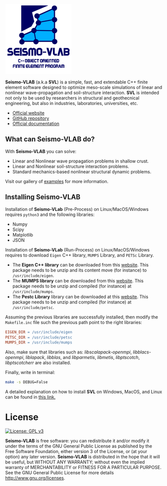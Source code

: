 ![SeismoVLAB Logo](Logo.png)

**Seismo-VLAB** (a.k.a **SVL**) is a simple, fast, and extendable C++ finite element software designed to optimize meso-scale simulations of linear and nonlinear wave-propagation and soil-structure interaction. **SVL** is intended not only to be used by researchers in structural and geothecnical engineering, but also in industries, laboratories, universities, etc.

* [Official website](http://www.seismovlab.com)
* [GitHub repository](https://github.com/SeismoVLAB/SVL)
* [Official documentation](http://www.seismovlab.com/documentation/index.html)

What can Seismo-VLAB do?
------------------------
With **Seismo-VLAB** you can solve:

* Linear and Nonlinear wave propagation problems in shallow crust.
* Linear and Nonlinear soil-structure interaction problems.
* Standard mechanics-based nonlinear structural dynamic problems.

Visit our gallery of [examples](http://www.seismovlab.com/gallery.html) for more information.

Installing Seismo-VLAB
----------------------
Installation of **Seismo-VLab** (Pre-Process) on Linux/MacOS/Windows requires `python3` and the following libraries:

* Numpy
* Scipy
* Matplotlib
* JSON

Installation of **Seismo-VLab** (Run-Process) on Linux/MacOS/Windows requires to download `Eigen` C++ library, `MUMPS` Library, and `PETSc` Library.

* The **Eigen C++ library** can be downloaded from this [website](http://eigen.tuxfamily.org/). This package needs to be unzip and its content move (for instance) to `/usr/include/eigen`. 
* The **MUMPS library** can be downloaded from this [website](http://mumps.enseeiht.fr/). This package needs to be unzip and compiled (for instance) at `/usr/include/mumps`.
* The **Pestc Library** library can be downloaded at this [website](https://www.mcs.anl.gov/petsc/). This package needs to be unzip and compiled (for instance) at `/usr/include/petsc`.

Assuming the previous libraries are successfully installed, then modify the `Makefile.inc` file such the previous path point to the right libraries:

```makefile
EIGEN_DIR = /usr/include/eigen
PETSC_DIR = /usr/include/petsc
MUMPS_DIR = /usr/include/mumps
```

Also, make sure that libraries such as: *libscalapack-openmpi*, *libblacs-openmpi*, *liblapack*, *libblas*, and *libparmetis*, *libmetis*, *libptscotch*, *libptscotcherr* are also installed.

Finally, write in terminal:
```bash
make -s DEBUG=False
```
A detailed explanation on how to install **SVL** on Windows, MacOS, and Linux can be found in [this link.](http://seismovlab.com/documentation/linkInstallation.html)

License
=======

[![License: GPL v3](https://img.shields.io/badge/License-GPLv3-blue.svg)](https://www.gnu.org/licenses/gpl-3.0)

**Seismo-VLAB** is free software: you can redistribute it and/or modify it under the terms of the GNU General Public License as published by the Free Software Foundation, either version 3 of the License, or (at your option) any later version.
**Seismo-VLAB** is distributed in the hope that it will be useful, but WITHOUT ANY WARRANTY; without even the implied warranty of MERCHANTABILITY or FITNESS FOR A PARTICULAR PURPOSE. See the GNU General Public License for more details http://www.gnu.org/licenses.

<!---
Citation
========
To cite Seismo-VLAB, please use :

Kusanovic Danilo, Seylabi Elnaz, Kottke Albert, and Asimaki Domniki (2020). Seismo-Vlab: A parallel object-oriented platform for reliable nonlinear seismic wave propagation and soil-structure interaction simulation. *Computers and Geotechnics*. [![DOI](https://img.shields.io/badge/DOI-10.1016/j.cma.2009.08.016-green.svg)](https://doi.org/10.1016/j.cma.2009.08.016)

```
@article{Kusanovic2020SeismoVLab,
title   = {Seismo-VLAB: A parallel object-oriented platform for reliable nonlinear seismic wave propagation and soil-structure interaction simulation.},
author  = {Kusanovic Danilo and Seylabi Elnaz and Kottke Albert and Asimaki Domniki},
journal = {To be submitted to Computer Methods in Applied Mechanics and Engineering},
volume  = {},
number  = {},
pages   = {},
year    = {2020},
issn    = {},
doi     = {},
url     = {}
}
```

Kusanovic Danilo, Seylabi Elnaz, and Asimaki Domniki (2021). Seismo-VLAB: A parallel C++ finite element software for structural and soil mechanics. *The Journal of Open Source Software*. [![DOI](https://img.shields.io/badge/DOI-10.1016/j.cma.2009.08.016-green.svg)](https://doi.org/10.1016/j.cma.2009.08.016)

```
@article{Kusanovic2021SeismoVLab,
title   = {Seismo-VLAB: A parallel C++ finite element software for structural and soil mechanics.},
author  = {Kusanovic Danilo and Seylabi Elnaz and Asimaki Domniki},
journal = {To be submitted to SoftwareX},
volume  = {},
number  = {},
pages   = {},
year    = {2021},
issn    = {},
doi     = {},
url     = {}
}
```
--->
